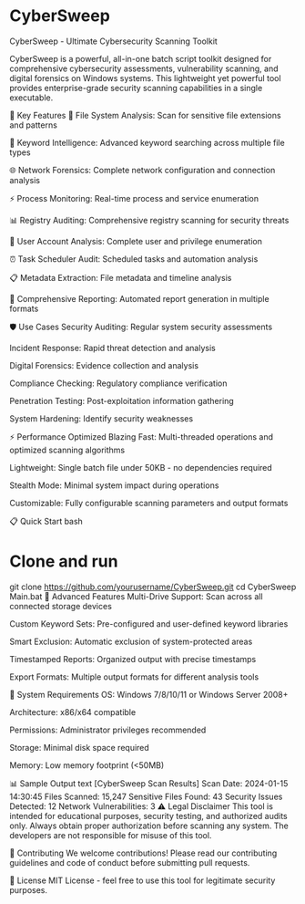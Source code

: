# CyberSweep
CyberSweep - Ultimate Cybersecurity Scanning Toolkit

CyberSweep is a powerful, all-in-one batch script toolkit designed for comprehensive cybersecurity assessments, vulnerability scanning, and digital forensics on Windows systems. This lightweight yet powerful tool provides enterprise-grade security scanning capabilities in a single executable.

🚀 Key Features
📁 File System Analysis: Scan for sensitive file extensions and patterns

🔑 Keyword Intelligence: Advanced keyword searching across multiple file types

🌐 Network Forensics: Complete network configuration and connection analysis

⚡ Process Monitoring: Real-time process and service enumeration

📊 Registry Auditing: Comprehensive registry scanning for security threats

👥 User Account Analysis: Complete user and privilege enumeration

⏰ Task Scheduler Audit: Scheduled tasks and automation analysis

📋 Metadata Extraction: File metadata and timeline analysis

📝 Comprehensive Reporting: Automated report generation in multiple formats

🛡️ Use Cases
Security Auditing: Regular system security assessments

Incident Response: Rapid threat detection and analysis

Digital Forensics: Evidence collection and analysis

Compliance Checking: Regulatory compliance verification

Penetration Testing: Post-exploitation information gathering

System Hardening: Identify security weaknesses

⚡ Performance Optimized
Blazing Fast: Multi-threaded operations and optimized scanning algorithms

Lightweight: Single batch file under 50KB - no dependencies required

Stealth Mode: Minimal system impact during operations

Customizable: Fully configurable scanning parameters and output formats

📋 Quick Start
bash
# Clone and run
git clone https://github.com/yourusername/CyberSweep.git
cd CyberSweep
Main.bat
🎯 Advanced Features
Multi-Drive Support: Scan across all connected storage devices

Custom Keyword Sets: Pre-configured and user-defined keyword libraries

Smart Exclusion: Automatic exclusion of system-protected areas

Timestamped Reports: Organized output with precise timestamps

Export Formats: Multiple output formats for different analysis tools

🔧 System Requirements
OS: Windows 7/8/10/11 or Windows Server 2008+

Architecture: x86/x64 compatible

Permissions: Administrator privileges recommended

Storage: Minimal disk space required

Memory: Low memory footprint (<50MB)

📊 Sample Output
text
[CyberSweep Scan Results]
Scan Date: 2024-01-15 14:30:45
Files Scanned: 15,247
Sensitive Files Found: 43
Security Issues Detected: 12
Network Vulnerabilities: 3
⚠️ Legal Disclaimer
This tool is intended for educational purposes, security testing, and authorized audits only. Always obtain proper authorization before scanning any system. The developers are not responsible for misuse of this tool.

🤝 Contributing
We welcome contributions! Please read our contributing guidelines and code of conduct before submitting pull requests.

📄 License
MIT License - feel free to use this tool for legitimate security purposes.
